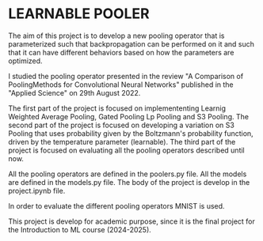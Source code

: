 # LEARNABLE POOLER

The aim of this project is to develop a new pooling operator that is parameterized such that backpropagation can be performed on it and such that it can have different behaviors based on how the parameters are optimized.

I studied the pooling operator presented in the review "A Comparison of PoolingMethods for Convolutional Neural Networks" published in the "Applied Science" on 29th August 2022.

The first part of the project is focused on implemententing Learnig Weighted Average Pooling, Gated Pooling Lp Pooling and S3 Pooling.
The second part of the project is focused on developing a variation on S3 Pooling that uses probability given by the Boltzmann's probability function, driven by the temperature parameter (learnable).
The third part of the project is focused on evaluating all the pooling operators described until now.

All the pooling operators are defined in the poolers.py file.
All the models are defined in the models.py file.
The body of the project is develop in the project.ipynb file.

In order to evaluate the different pooling operators MNIST is used.

This project is develop for academic purpose, since it is the final project for the Introduction to ML course (2024-2025).
